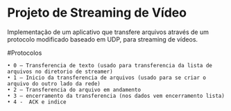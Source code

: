 # Projeto de Streaming de Vídeo

Implementação de um aplicativo que transfere arquivos através de um protocolo modificado baseado em UDP, para streaming de vídeos.

#Protocolos

    • 0 – Transferencia de texto (usado para transferencia da lista de arquivos no diretorio de streamer)
    • 1 – Inicio da transferencia de arquivos (usado para se criar o arquivo do outro lado da rede)
    • 2 – Transferencia do arquivo em andamento
    • 3 – encerramento da transferencia (nos dados vem encerramento lista)
    • 4 -  ACK e indice 
